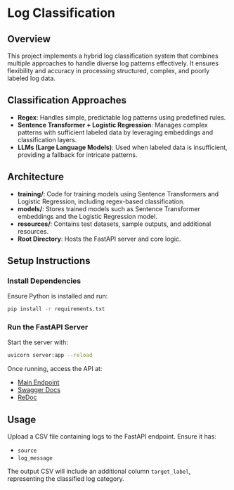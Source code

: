 # Log Classification

## Overview
This project implements a hybrid log classification system that combines multiple approaches to handle diverse log patterns effectively. It ensures flexibility and accuracy in processing structured, complex, and poorly labeled log data.

## Classification Approaches
- **Regex**: Handles simple, predictable log patterns using predefined rules.
- **Sentence Transformer + Logistic Regression**: Manages complex patterns with sufficient labeled data by leveraging embeddings and classification layers.
- **LLMs (Large Language Models)**: Used when labeled data is insufficient, providing a fallback for intricate patterns.

## Architecture
- **training/**: Code for training models using Sentence Transformers and Logistic Regression, including regex-based classification.
- **models/**: Stores trained models such as Sentence Transformer embeddings and the Logistic Regression model.
- **resources/**: Contains test datasets, sample outputs, and additional resources.
- **Root Directory**: Hosts the FastAPI server and core logic.

## Setup Instructions
### Install Dependencies
Ensure Python is installed and run:
```sh
pip install -r requirements.txt
```

### Run the FastAPI Server
Start the server with:
```sh
uvicorn server:app --reload
```
Once running, access the API at:
- [Main Endpoint](http://127.0.0.1:8000/)
- [Swagger Docs](http://127.0.0.1:8000/docs)
- [ReDoc](http://127.0.0.1:8000/redoc)

## Usage
Upload a CSV file containing logs to the FastAPI endpoint. Ensure it has:
- `source`
- `log_message`

The output CSV will include an additional column `target_label`, representing the classified log category.
